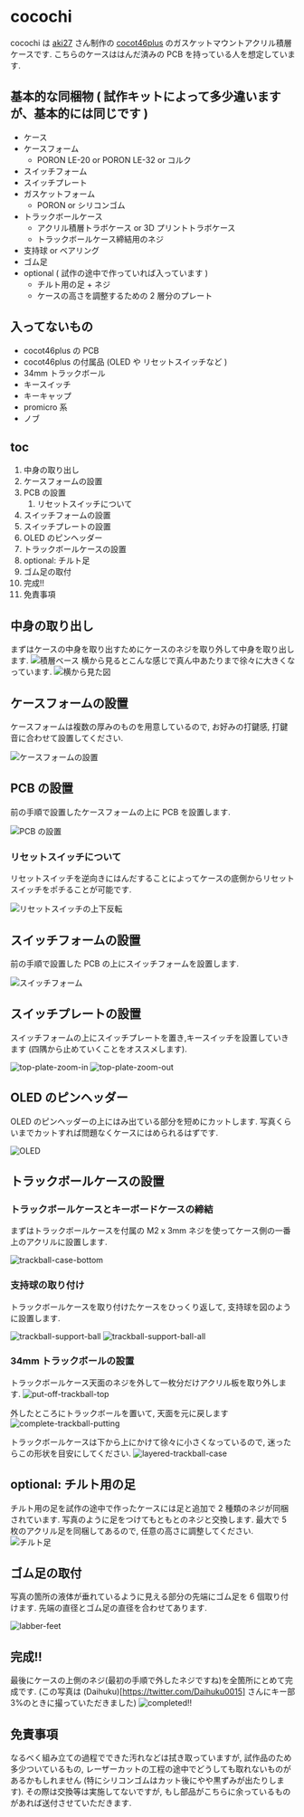 # cocochi

cocochi は [aki27](https://twitter.com/aki27kbd) さん制作の [cocot46plus](https://shop.yushakobo.jp/products/pre-order-cocot46plus) のガスケットマウントアクリル積層ケースです.
こちらのケースははんだ済みの PCB を持っている人を想定しています.

## 基本的な同梱物 ( 試作キットによって多少違いますが、基本的には同じです )

- ケース
- ケースフォーム
  - PORON LE-20 or PORON LE-32 or コルク
- スイッチフォーム
- スイッチプレート
- ガスケットフォーム
  - PORON or シリコンゴム
- トラックボールケース
  - アクリル積層トラボケース or 3D プリントトラボケース
  - トラックボールケース締結用のネジ
- 支持球 or ベアリング
- ゴム足
- optional ( 試作の途中で作っていれば入っています )
  - チルト用の足 + ネジ
  - ケースの高さを調整するための 2 層分のプレート

## 入ってないもの

- cocot46plus の PCB
- cocot46plus の付属品 (OLED や リセットスイッチなど )
- 34mm トラックボール
- キースイッチ
- キーキャップ
- promicro 系
- ノブ

## toc

1. 中身の取り出し
1. ケースフォームの設置
1. PCB の設置
   1. リセットスイッチについて
1. スイッチフォームの設置
1. スイッチプレートの設置
1. OLED のピンヘッダー
1. トラックボールケースの設置
1. optional: チルト足
1. ゴム足の取付
1. 完成!!
1. 免責事項

## 中身の取り出し

まずはケースの中身を取り出すためにケースのネジを取り外して中身を取り出します.
![積層ベース](./images/layered-base.jpg)
横から見るとこんな感じで真ん中あたりまで徐々に大きくなっています.
![横から見た図](./images/layered-side-view.jpg)

## ケースフォームの設置

ケースフォームは複数の厚みのものを用意しているので, お好みの打鍵感, 打鍵音に合わせて設置してください.

![ケースフォームの設置](./images/case-form.jpg)

## PCB の設置

前の手順で設置したケースフォームの上に PCB を設置します.

![PCB の設置](./images/put-pcb.jpg)

### リセットスイッチについて

リセットスイッチを逆向きにはんだすることによってケースの底側からリセットスイッチをポチることが可能です.

![リセットスイッチの上下反転](./images/reset-switch.jpg)

## スイッチフォームの設置

前の手順で設置した PCB の上にスイッチフォームを設置します.

![スイッチフォーム](./images/switch-form.jpg)

## スイッチプレートの設置

スイッチフォームの上にスイッチプレートを置き,キースイッチを設置していきます (四隅から止めていくことをオススメします).

![top-plate-zoom-in](./images/top-plate-zoom-in.jpg)
![top-plate-zoom-out](./images/top-plate-zoom-out.jpg)

## OLED のピンヘッダー

OLED のピンヘッダーの上にはみ出ている部分を短めにカットします.
写真くらいまでカットすれば問題なくケースにはめられるはずです.

![OLED](./images/oled-pin-header.jpg)

## トラックボールケースの設置

### トラックボールケースとキーボードケースの締結

まずはトラックボールケースを付属の M2 x 3mm ネジを使ってケース側の一番上のアクリルに設置します.

![trackball-case-bottom](./images/trackball-case-bottom.jpg)

### 支持球の取り付け

トラックボールケースを取り付けたケースをひっくり返して, 支持球を図のように設置します.

![trackball-support-ball](./images/trackball-support-ball.jpg)
![trackball-support-ball-all](./images/trackball-support-ball-all.jpg)

### 34mm トラックボールの設置

トラックボールケース天面のネジを外して一枚分だけアクリル板を取り外します.
![put-off-trackball-top](./images/trackball-case-top.jpg)

外したところにトラックボールを置いて, 天面を元に戻します
![complete-trackball-putting](./images/with-trackball.jpg)

トラックボールケースは下から上にかけて徐々に小さくなっているので, 迷ったらこの形状を目安にしてください.
![layered-trackball-case](./images/layered-trackball.jpg)

## optional: チルト用の足

チルト用の足を試作の途中で作ったケースには足と追加で 2 種類のネジが同梱されています.
写真のように足をつけてもともとのネジと交換します.
最大で 5 枚のアクリル足を同梱してあるので, 任意の高さに調整してください.
![チルト足](./images/foot.jpg)

## ゴム足の取付

写真の箇所の液体が垂れているように見える部分の先端にゴム足を 6 個取り付けます.
先端の直径とゴム足の直径を合わせてあります.

![labber-feet](./images/labber-feet.jpg)

## 完成!!

最後にケースの上側のネジ(最初の手順で外したネジですね)を全箇所にとめて完成です. (この写真は (Daihuku)[https://twitter.com/Daihuku0015] さんにキー部 3%のときに撮っていただきました)
![completed!!](./images/complete.jpg)

## 免責事項

なるべく組み立ての過程でできた汚れなどは拭き取っていますが, 試作品のため多少ついているもの, レーザーカットの工程の途中でどうしても取れないものがあるかもしれません (特にシリコンゴムはカット後にやや黒ずみが出たりします).
その際は交換等は実施してないですが, もし部品がこちらに余っているものがあれば送付させていただきます.
